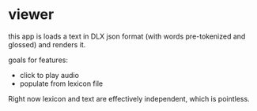 viewer
======


this app is loads a text in DLX json format (with words pre-tokenized and glossed) and renders it.

goals for features:

*  click to play audio
*  populate from lexicon file

Right now lexicon and text are effectively independent, which is pointless. 

